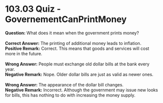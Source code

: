 # 103.03 Quiz - GovernementCanPrintMoney

**Question:** What does it mean when the government prints money?\
\
**Correct Answer:** The printing of additional money leads to inflation.\
**Positive Remark:** Correct. This means that goods and services will cost more in the future.\
\
**Wrong Answer:** People must exchange old dollar bills at the bank every year.\
**Negative Remark:** Nope. Older dollar bills are just as valid as newer ones.\
\
**Wrong Answer:** The appearance of the dollar bill changes.\
**Negative Remark:** Incorrect. Although the government may issue new looks for bills, this has nothing to do with increasing the money supply.
